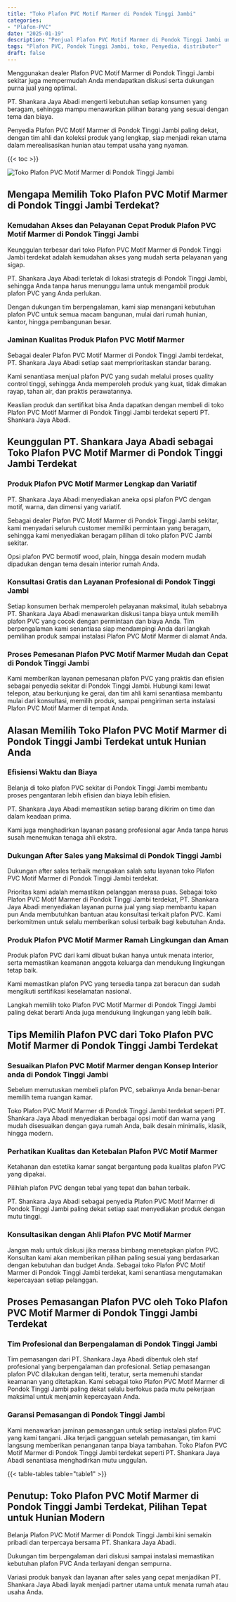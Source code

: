 ```yaml
---
title: "Toko Plafon PVC Motif Marmer di Pondok Tinggi Jambi"
categories: 
- "Plafon-PVC"
date: "2025-01-19"
description: "Penjual Plafon PVC Motif Marmer di Pondok Tinggi Jambi untuk rumah, kantor, serta toko. Material unggulan, beragam motif, pilihan warna elegan, beserta layanan instalasi ditangani oleh tim berpengalaman serta jaminan resmi!|Layanan penjualan Plafon PVC Motif Marmer di Pondok Tinggi Jambi untuk keperluan hunian, kantor, maupun ritel, dengan produk unggulan dan instalasi oleh teknisi ahli serta garansi resmi.|Solusi Plafon PVC Motif Marmer di Pondok Tinggi Jambi yang terpercaya bagi tempat tinggal, perkantoran, dan ritel, bersama plafon terbaik dan pemasangan oleh tenaga ahli ahli serta jaminan resmi.|Distribusi Plafon PVC Motif Marmer di Pondok Tinggi Jambi bagi tempat tinggal, perkantoran, dan ritel, beserta plafon terbaik dan penempatan oleh teknisi berpengalaman, disertai beserta jaminan resmi.}"
tags: "Plafon PVC, Pondok Tinggi Jambi, toko, Penyedia, distributor"
draft: false
---
```


Menggunakan dealer Plafon PVC Motif Marmer di Pondok Tinggi Jambi sekitar juga mempermudah Anda mendapatkan diskusi serta dukungan purna jual yang optimal.

PT. Shankara Jaya Abadi mengerti kebutuhan setiap konsumen yang beragam, sehingga mampu menawarkan pilihan barang yang sesuai dengan tema dan biaya.

Penyedia Plafon PVC Motif Marmer di Pondok Tinggi Jambi paling dekat, dengan tim ahli dan koleksi produk yang lengkap, siap menjadi rekan utama dalam merealisasikan hunian atau tempat usaha yang nyaman.

{{< toc >}}

![Toko Plafon PVC Motif Marmer di Pondok Tinggi Jambi](/images/Plafon-PVC/Toko-Plafon-PVC-Motif-Marmer-di-Pondok-Tinggi-Jambi.png)


## Mengapa Memilih Toko Plafon PVC Motif Marmer di Pondok Tinggi Jambi Terdekat?

### Kemudahan Akses dan Pelayanan Cepat Produk Plafon PVC Motif Marmer di Pondok Tinggi Jambi

Keunggulan terbesar dari toko Plafon PVC Motif Marmer di Pondok Tinggi Jambi terdekat adalah kemudahan akses yang mudah serta pelayanan yang sigap.

PT. Shankara Jaya Abadi terletak di lokasi strategis di Pondok Tinggi Jambi, sehingga Anda tanpa harus menunggu lama untuk mengambil produk plafon PVC yang Anda perlukan.

Dengan dukungan tim berpengalaman, kami siap menangani kebutuhan plafon PVC untuk semua macam bangunan, mulai dari rumah hunian, kantor, hingga pembangunan besar.

### Jaminan Kualitas Produk Plafon PVC Motif Marmer

Sebagai dealer Plafon PVC Motif Marmer di Pondok Tinggi Jambi terdekat, PT. Shankara Jaya Abadi setiap saat memprioritaskan standar barang.

Kami senantiasa menjual plafon PVC yang sudah melalui proses quality control tinggi, sehingga Anda memperoleh produk yang kuat, tidak dimakan rayap, tahan air, dan praktis perawatannya.

Keaslian produk dan sertifikat bisa Anda dapatkan dengan membeli di toko Plafon PVC Motif Marmer di Pondok Tinggi Jambi terdekat seperti PT. Shankara Jaya Abadi.

## Keunggulan PT. Shankara Jaya Abadi sebagai Toko Plafon PVC Motif Marmer di Pondok Tinggi Jambi Terdekat

### Produk Plafon PVC Motif Marmer Lengkap dan Variatif

PT. Shankara Jaya Abadi menyediakan aneka opsi plafon PVC dengan motif, warna, dan dimensi yang variatif.

Sebagai dealer Plafon PVC Motif Marmer di Pondok Tinggi Jambi sekitar, kami menyadari seluruh customer memiliki permintaan yang beragam, sehingga kami menyediakan beragam pilihan di toko plafon PVC Jambi sekitar.

Opsi plafon PVC bermotif wood, plain, hingga desain modern mudah dipadukan dengan tema desain interior rumah Anda.

### Konsultasi Gratis dan Layanan Profesional di Pondok Tinggi Jambi

Setiap konsumen berhak memperoleh pelayanan maksimal, itulah sebabnya PT. Shankara Jaya Abadi menawarkan diskusi tanpa biaya untuk memilih plafon PVC yang cocok dengan permintaan dan biaya Anda. Tim berpengalaman kami senantiasa siap mendampingi Anda dari langkah pemilihan produk sampai instalasi Plafon PVC Motif Marmer di alamat Anda.

### Proses Pemesanan Plafon PVC Motif Marmer Mudah dan Cepat di Pondok Tinggi Jambi

Kami memberikan layanan pemesanan plafon PVC yang praktis dan efisien sebagai penyedia sekitar di Pondok Tinggi Jambi. Hubungi kami lewat telepon, atau berkunjung ke gerai, dan tim ahli kami senantiasa membantu mulai dari konsultasi, memilih produk, sampai pengiriman serta instalasi Plafon PVC Motif Marmer di tempat Anda.

## Alasan Memilih Toko Plafon PVC Motif Marmer di Pondok Tinggi Jambi Terdekat untuk Hunian Anda

### Efisiensi Waktu dan Biaya

Belanja di toko plafon PVC sekitar di Pondok Tinggi Jambi membantu proses pengantaran lebih efisien dan biaya lebih efisien.

PT. Shankara Jaya Abadi memastikan setiap barang dikirim on time dan dalam keadaan prima.

Kami juga menghadirkan layanan pasang profesional agar Anda tanpa harus susah menemukan tenaga ahli ekstra.

### Dukungan After Sales yang Maksimal di Pondok Tinggi Jambi

Dukungan after sales terbaik merupakan salah satu layanan toko Plafon PVC Motif Marmer di Pondok Tinggi Jambi terdekat.

Prioritas kami adalah memastikan pelanggan merasa puas. Sebagai toko Plafon PVC Motif Marmer di Pondok Tinggi Jambi terdekat, PT. Shankara Jaya Abadi menyediakan layanan purna jual yang siap membantu kapan pun Anda membutuhkan bantuan atau konsultasi terkait plafon PVC. Kami berkomitmen untuk selalu memberikan solusi terbaik bagi kebutuhan Anda.

### Produk Plafon PVC Motif Marmer Ramah Lingkungan dan Aman

Produk plafon PVC dari kami dibuat bukan hanya untuk menata interior, serta memastikan keamanan anggota keluarga dan mendukung lingkungan tetap baik.

Kami memastikan plafon PVC yang tersedia tanpa zat beracun dan sudah mengikuti sertifikasi keselamatan nasional.

Langkah memilih toko Plafon PVC Motif Marmer di Pondok Tinggi Jambi paling dekat berarti Anda juga mendukung lingkungan yang lebih baik.

## Tips Memilih Plafon PVC dari Toko Plafon PVC Motif Marmer di Pondok Tinggi Jambi Terdekat

### Sesuaikan Plafon PVC Motif Marmer dengan Konsep Interior anda di Pondok Tinggi Jambi

Sebelum memutuskan membeli plafon PVC, sebaiknya Anda benar-benar memilih tema ruangan kamar.

Toko Plafon PVC Motif Marmer di Pondok Tinggi Jambi terdekat seperti PT. Shankara Jaya Abadi menyediakan berbagai opsi motif dan warna yang mudah disesuaikan dengan gaya rumah Anda, baik desain minimalis, klasik, hingga modern.

### Perhatikan Kualitas dan Ketebalan Plafon PVC Motif Marmer

Ketahanan dan estetika kamar sangat bergantung pada kualitas plafon PVC yang dipakai.

Pilihlah plafon PVC dengan tebal yang tepat dan bahan terbaik.

PT. Shankara Jaya Abadi sebagai penyedia Plafon PVC Motif Marmer di Pondok Tinggi Jambi paling dekat setiap saat menyediakan produk dengan mutu tinggi.

### Konsultasikan dengan Ahli Plafon PVC Motif Marmer

Jangan malu untuk diskusi jika merasa bimbang menetapkan plafon PVC. Konsultan kami akan memberikan pilihan paling sesuai yang berdasarkan dengan kebutuhan dan budget Anda. Sebagai toko Plafon PVC Motif Marmer di Pondok Tinggi Jambi terdekat, kami senantiasa mengutamakan kepercayaan setiap pelanggan.

## Proses Pemasangan Plafon PVC oleh Toko Plafon PVC Motif Marmer di Pondok Tinggi Jambi Terdekat

### Tim Profesional dan Berpengalaman di Pondok Tinggi Jambi

Tim pemasangan dari PT. Shankara Jaya Abadi dibentuk oleh staf profesional yang berpengalaman dan profesional. Setiap pemasangan plafon PVC dilakukan dengan teliti, teratur, serta memenuhi standar keamanan yang ditetapkan. Kami sebagai toko Plafon PVC Motif Marmer di Pondok Tinggi Jambi paling dekat selalu berfokus pada mutu pekerjaan maksimal untuk menjamin kepercayaan Anda.

### Garansi Pemasangan di Pondok Tinggi Jambi

Kami menawarkan jaminan pemasangan untuk setiap instalasi plafon PVC yang kami tangani. Jika terjadi gangguan setelah pemasangan, tim kami langsung memberikan penanganan tanpa biaya tambahan. Toko Plafon PVC Motif Marmer di Pondok Tinggi Jambi terdekat seperti PT. Shankara Jaya Abadi senantiasa menghadirkan mutu unggulan.

{{< table-tables table="table1" >}}

## Penutup: Toko Plafon PVC Motif Marmer di Pondok Tinggi Jambi Terdekat, Pilihan Tepat untuk Hunian Modern

Belanja Plafon PVC Motif Marmer di Pondok Tinggi Jambi kini semakin pribadi dan terpercaya bersama PT. Shankara Jaya Abadi.

Dukungan tim berpengalaman dari diskusi sampai instalasi memastikan kebutuhan plafon PVC Anda terlayani dengan sempurna.

Variasi produk banyak dan layanan after sales yang cepat menjadikan PT. Shankara Jaya Abadi layak menjadi partner utama untuk menata rumah atau usaha Anda.